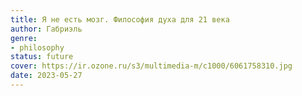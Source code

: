 ```yaml
---
title: Я не есть мозг. Философия духа для 21 века
author: Габриэль
genre:
- philosophy
status: future
cover: https://ir.ozone.ru/s3/multimedia-m/c1000/6061758310.jpg
date: 2023-05-27
---
```


